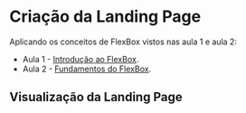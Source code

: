 # Criação da Landing Page
Aplicando os conceitos de FlexBox vistos nas aula 1 e aula 2:

* Aula 1 - [Introdução ao FlexBox](https://github.com/Iann-rst/HTML5-e-CSS/tree/main/Aula%201%20-%20Introdução%20ao%20Flexbox).
* Aula 2 - [Fundamentos do FlexBox](https://github.com/Iann-rst/HTML5-e-CSS/tree/main/Aula%202%20-%20Fundamentos%20do%20Flexbox).

## Visualização da Landing Page

